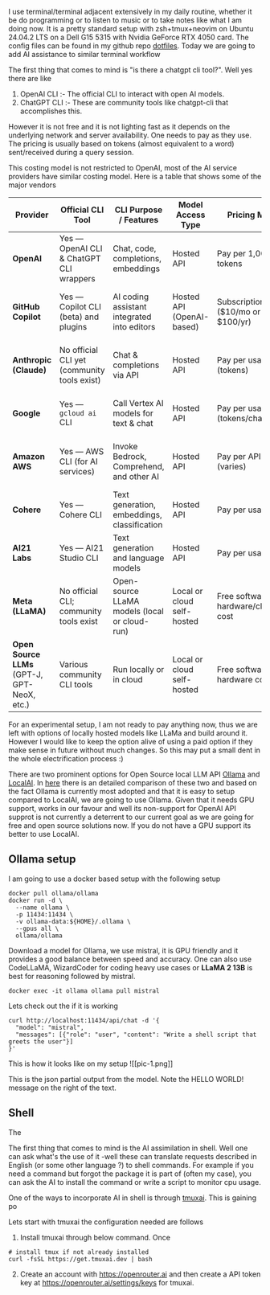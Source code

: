  I use terminal/terminal adjacent extensively in my daily routine, whether it be do programming or to listen to music or to take notes like what I am doing now. It is a pretty standard setup with zsh+tmux+neovim on Ubuntu 24.04.2 LTS on a Dell G15 5315 with Nvidia GeForce RTX 4050 card. The config files can be found in my github repo [dotfiles](https://github.com/dkbhaskaran/dotfiles). Today we are going to add AI assistance to similar terminal workflow

The first thing that comes to mind is "is there a chatgpt cli tool?". Well yes there are like
1. OpenAI CLI :- The official CLI to interact with open AI models. 
2. ChatGPT CLI :- These are community tools like chatgpt-cli that accomplishes this. 
 
However it is not free and it is not lighting fast as it depends on the underlying network and server availability. One needs to pay as they use. The pricing is usually based on tokens (almost equivalent to a word) sent/received during a query session. 

This costing model is not restricted to OpenAI, most of the AI service providers have similar costing model. Here is a table that shows some of the major vendors

| Provider                                     | Official CLI Tool                           | CLI Purpose / Features                        | Model Access Type          | Pricing Model                      | Notes                                               |
| -------------------------------------------- | ------------------------------------------- | --------------------------------------------- | -------------------------- | ---------------------------------- | --------------------------------------------------- |
| **OpenAI**                                   | Yes — OpenAI CLI & ChatGPT CLI wrappers     | Chat, code, completions, embeddings           | Hosted API                 | Pay per 1,000 tokens               | Most widely used; CLI tools free, pay for API usage |
| **GitHub Copilot**                           | Yes — Copilot CLI (beta) and plugins        | AI coding assistant integrated into editors   | Hosted API (OpenAI-based)  | Subscription ($10/mo or $100/yr)   | Focused on coding, supports Neovim/Vim, VSCode etc. |
| **Anthropic (Claude)**                       | No official CLI yet (community tools exist) | Chat & completions via API                    | Hosted API                 | Pay per usage (tokens)             | Competes with ChatGPT, offers safe completions      |
| **Google**                                   | Yes — `gcloud ai` CLI                       | Call Vertex AI models for text & chat         | Hosted API                 | Pay per usage (tokens/characters)  | Enterprise ready, requires setup                    |
| **Amazon AWS**                               | Yes — AWS CLI (for AI services)             | Invoke Bedrock, Comprehend, and other AI      | Hosted API                 | Pay per API call (varies)          | No dedicated chatbot CLI, scripting via CLI         |
| **Cohere**                                   | Yes — Cohere CLI                            | Text generation, embeddings, classification   | Hosted API                 | Pay per usage                      | Popular in enterprise & dev circles                 |
| **AI21 Labs**                                | Yes — AI21 Studio CLI                       | Text generation and language models           | Hosted API                 | Pay per usage                      | Known for Jurassic-2 family models                  |
| **Meta (LLaMA)**                             | No official CLI; community tools exist      | Open-source LLaMA models (local or cloud-run) | Local or cloud self-hosted | Free software, hardware/cloud cost | No hosted API or official CLI yet                   |
| **Open Source LLMs** (GPT-J, GPT-NeoX, etc.) | Various community CLI tools                 | Run locally or in cloud                       | Local or cloud self-hosted | Free software, hardware cost       | No official hosted service, requires setup          |

For an experimental setup, I am not ready to pay anything now, thus we are left with options of locally hosted models like LLaMa and build around it. However I would like to keep the option alive of using a paid option if they make sense in future without much changes. So this may put a small dent in the whole electrification process :)

There are two prominent options for Open Source local LLM API [Ollama](https://github.com/ollama) and [LocalAI](https://github.com/mudler/LocalAI). In [here](https://hyscaler.com/insights/ollama-vs-localai-open-source-local-llm-apis/#local-ai-the-open-source-open-ai-alternative) there is an detailed comparison of these two and based on the fact Ollama is currently most adopted and that it is easy to setup compared to LocalAI, we are going to use Ollama. Given that it needs GPU support, works in our favour and well its non-support for OpenAI API supprot is not currently a deterrent to our current goal as we are going for free and open source solutions now. If you do not have a GPU support its better to use LocalAI.
## Ollama setup

I am going to use a docker based setup with the following setup

```
docker pull ollama/ollama
docker run -d \
  --name ollama \
  -p 11434:11434 \
  -v ollama-data:${HOME}/.ollama \
  --gpus all \
  ollama/ollama
```

Download a model for Ollama, we use mistral, it is GPU friendly and it provides a good balance between speed and accuracy. One can also use CodeLLaMA, WizardCoder for coding heavy use cases or **LLaMA 2 13B** is best for reasoning followed by mistral.

```
docker exec -it ollama ollama pull mistral
```

Lets check out the if it is working 

```
curl http://localhost:11434/api/chat -d '{
  "model": "mistral",
  "messages": [{"role": "user", "content": "Write a shell script that greets the user"}]
}'
```

This is how it looks like on my setup
![[pic-1.png]]

This is the json partial output from the model. Note the HELLO WORLD! message on the right of the text.

## Shell

The 




The first thing that comes to mind is the AI assimilation in shell. Well one can ask what's the use of it -well these can translate requests described in English (or some other language ?)  to shell commands. For example if you need a command but forgot the package it is part of (often my case), you can ask the AI to install the command or write a script to monitor cpu usage.


One of the ways to incorporate AI in shell is through [tmuxai](https://github.com/alvinunreal/tmuxai). This is gaining po

Lets start with tmuxai the configuration needed are follows
1. Install tmuxai through below command. Once 
```
# install tmux if not already installed
curl -fsSL https://get.tmuxai.dev | bash
```
2. Create an account with https://openrouter.ai and then create a API token key at https://openrouter.ai/settings/keys for tmuxai. 